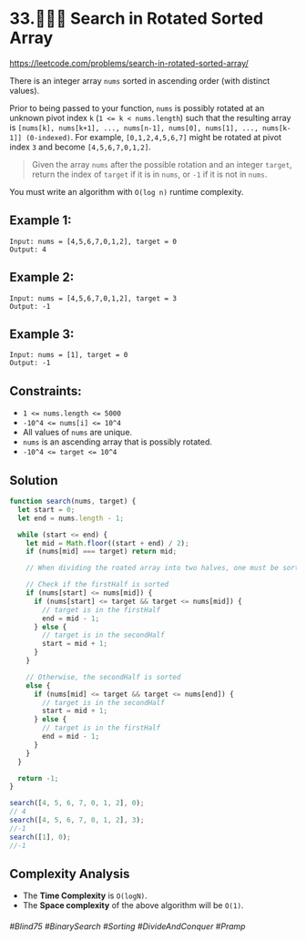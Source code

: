 # 33.👩🏽‍🦯 Search in Rotated Sorted Array
https://leetcode.com/problems/search-in-rotated-sorted-array/

There is an integer array `nums` sorted in ascending order (with distinct values).

Prior to being passed to your function, `nums` is possibly rotated at an unknown pivot index `k` (`1 <= k < nums.length`) such that the resulting array is `[nums[k], nums[k+1], ..., nums[n-1], nums[0], nums[1], ..., nums[k-1]] (0-indexed)`. For example, `[0,1,2,4,5,6,7]` might be rotated at pivot index `3` and become `[4,5,6,7,0,1,2]`.

> Given the array `nums` after the possible rotation and an integer `target`, return the index of `target` if it is in `nums`, or `-1` if it is not in `nums`.

You must write an algorithm with `O(log n)` runtime complexity.


## Example 1:
````
Input: nums = [4,5,6,7,0,1,2], target = 0
Output: 4
````
## Example 2:
````
Input: nums = [4,5,6,7,0,1,2], target = 3
Output: -1
````
## Example 3:
````
Input: nums = [1], target = 0
Output: -1
````

## Constraints:
- `1 <= nums.length <= 5000`
- `-10^4 <= nums[i] <= 10^4`
- All values of `nums` are unique.
- `nums` is an ascending array that is possibly rotated.
- `-10^4 <= target <= 10^4`

## Solution 
````js
function search(nums, target) {
  let start = 0;
  let end = nums.length - 1;

  while (start <= end) {
    let mid = Math.floor((start + end) / 2);
    if (nums[mid] === target) return mid;

    // When dividing the roated array into two halves, one must be sorted.

    // Check if the firstHalf is sorted
    if (nums[start] <= nums[mid]) {
      if (nums[start] <= target && target <= nums[mid]) {
        // target is in the firstHalf
        end = mid - 1;
      } else {
        // target is in the secondHalf
        start = mid + 1;
      }
    }

    // Otherwise, the secondHalf is sorted
    else {
      if (nums[mid] <= target && target <= nums[end]) {
        // target is in the secondHalf
        start = mid + 1;
      } else {
        // target is in the firstHalf
        end = mid - 1;
      }
    }
  }

  return -1;
}

search([4, 5, 6, 7, 0, 1, 2], 0);
// 4
search([4, 5, 6, 7, 0, 1, 2], 3);
//-1
search([1], 0);
//-1
````
## Complexity Analysis

- The <b>Time Complexity</b> is `O(logN)`.
- The <b>Space complexity</b> of the above algorithm will be `O(1)`.

###### #Blind75 #BinarySearch #Sorting #DivideAndConquer #Pramp
